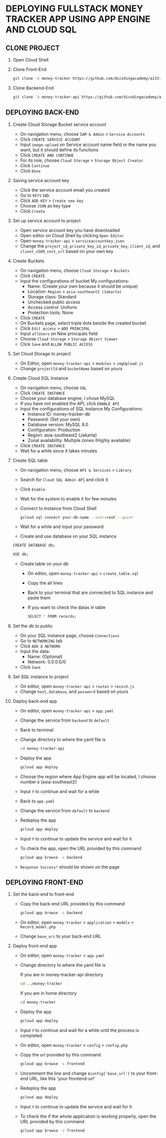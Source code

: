 # DEPLOYING FULLSTACK MONEY TRACKER APP USING APP ENGINE AND CLOUD SQL

## CLONE PROJECT
1. Open Cloud Shell
2. Clone Front-End
   
   ```bash
   git clone -b money-tracker https://github.com/dicodingacademy/a133-gcp-labs.git money-tracker
   ```

3. Clone Backend-End
   
   ```bash
   git clone -b money-tracker-api https://github.com/dicodingacademy/a133-gcp-labs.git money-tracker-api
   ```

## DEPLOYING BACK-END
1. Create Cloud Storage Bucket service account
    - On navigation menu, choose `IAM & Admin` > `Service Accounts`
    - Click `CREATE SERVICE ACCOUNT`
    - Input `image-upload` on Service account name field
      or the name you want, but it should define its functions
    - Click `CREATE AND CONTINUE`
    - For its role, choose `Cloud Storage` > `Storage Object Creator`
    - Click `Continue`
    - Click `Done`
2. Saving service account key
    - Click the service account email you created
    - Go to `KEYS` tab
    - Click `ADD KEY` > `Create new key`
    - Choose `JSON` as key type
    - Click `Create`
3. Set up service account to project
    - Open service account key you have downloaded
    - Open editor on Cloud Shell by clicking `Open Editor`
    - Open `money-tracker-api` > `serviceaccountkey.json`
    - Change the `project_id`, `private_key_id`, `private_key`, `client_id`, and `client_x509_cert_url` based on your own key
4. Create Buckets
    - On navigation menu, choose `Cloud Storage` > `Buckets`
    - Click `CREATE`
    - Input the configurations of bucket
      My configurations:
      - Name: (Create your own because it should be unique)
      - Location: `Region` > `asia-southeast2 (Jakarta)`
      - Storage class: Standard
      - Unchecked public access
      - Access control: Uniform
      - Protection tools: None
    - Click `CREATE`
    - On Buckets page, select triple dots beside the created bucket
    - Click `Edit access` > `ADD PRINCIPAL`
    - Input `allUsers` on New principals field
    - Choose `Cloud Storage` > `Storage Object Viewer`
    - Click `Save` and `ALLOW PUBLIC ACCESS`
5. Set Cloud Storage to project
    - On Editor, open `money-tracker-api` > `modules` > `imgUpload.js`
    - Change `projectId` and `bucketName` based on yours
6. Create Cloud SQL Instance
    - On navigation menu, choose `SQL`
    - Click `CREATE INSTANCE`
    - Choose your database engine, I chose MySQL
    - If you have not enabled the API, click `ENABLE API`
    - Input the configurations of SQL instance
      My Configurations:
      - Instance ID: money-tracker-db
      - Password: (Set your own)
      - Database version: MySQL 8.0
      - Configuration: Production
      - Region: asia-southeast2 (Jakarta)
      - Zonal availability: Multiple zones (Highly available)
    - Click `CREATE INSTANCE`
    - Wait for a while since it takes minutes
7. Create SQL table
    - On navigation menu, choose `API & Services` > `Library`
    - Search for `Cloud SQL Admin API` and click it
    - Click `Enable`
    - Wait for the system to enable it for few minutes
    - Connect to instance from Cloud Shell

      ```bash
      gcloud sql connect your-db-name --user=root --quiet
      ```

    - Wait for a while and input your password
    - Create and use database on your SQL instance

     ```bash
     CREATE DATABASE db;
     ```

     ```bash
     USE db;
     ```

    - Create table on your db
      - On editor, open `money-tracker-api` > `create_table.sql`
      - Copy the all lines
      - Back to your terminal that are connected to SQL instance and paste them
      - If you want to check the datas in table

        ```bash
        SELECT * FROM records;
        ```

8. Set the db to public
    - On your SQL instance page, choose `Connections`
    - Go to `NETWORKING` tab
    - Click `ADD A NETWORK`
    - Input the data:
      - Name: (Optional)
      - Network: 0.0.0.0/0
    - Click `Save`
9. Set SQL instance to project
    - On editor, open `money-tracker-api` > `routes` > `record.js`
    - Change `host`, `database`, and `password` based on yours
10. Deploy back-end app
    - On editor, open `money-tracker-api` > `app.yaml`
    - Change the service from `backend` to `default`
    - Back to terminal
    - Change directory to where the yaml file is

      ```bash
      cd money-tracker-api
      ```

    - Deploy the app

      ```bash
      gcloud app deploy
      ```
    
    - Choose the region where App Engine app will be located, I choose number `8` (asia-southeast2)
    - Input `Y` to continue and wait for a while
    - Back to `app.yaml`
    - Change the service from `default` to `backend`
    - Redeploy the app

      ```bash
      gcloud app deploy
      ```
    
    - Input `Y` to continue to update the service and wait for it
    - To check the app, open the URL provided by this command

      ```bash
      gcloud app browse -s backend
      ```

    - `Response Success!` should be shown on the page

## DEPLOYING FRONT-END
1. Set the back-end to front-end
    - Copy the back-end URL provided by this command

      ```bash
      gcloud app browse -s backend
      ```

    - On editor, open `money-tracker` > `application` > `models` > `Record_model.php`
    - Change `base_uri` to your back-end URL
2. Deploy front-end app
    - On editor, open `money-tracker` > `app.yaml`
    - Change directory to where the yaml file is

      If you are in money-tracker-api directory

      ```bash
      cd ../money-tracker
      ```

      If you are in home directory

      ```bash
      cd money-tracker
      ```

    - Deploy the app

      ```bash
      gcloud app deploy
      ```

    - Input `Y` to continue and wait for a while until the process is completed
    - On editor, open `money-tracker` > `config` > `config.php`
    - Copy the url provided by this command

      ```bash
      gcloud app browse -s frontend
      ```

    - Uncomment the line and change `$config['base_url']` to your front-end URL, like this 'your-frontend-url'
    - Redeploy the app

      ```bash
      gcloud app deploy
      ```
    
    - Input `Y` to continue to update the service and wait for it
    - To check the if the whole application is working properly, open the URL provided by this command

      ```bash
      gcloud app browse -s frontend
      ```
